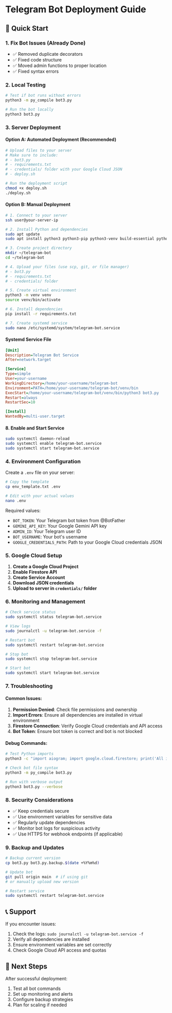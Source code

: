 # Telegram Bot Deployment Guide

## 🚀 Quick Start

### 1. Fix Bot Issues (Already Done)
- ✅ Removed duplicate decorators
- ✅ Fixed code structure
- ✅ Moved admin functions to proper location
- ✅ Fixed syntax errors

### 2. Local Testing
```bash
# Test if bot runs without errors
python3 -m py_compile bot3.py

# Run the bot locally
python3 bot3.py
```

### 3. Server Deployment

#### Option A: Automated Deployment (Recommended)
```bash
# Upload files to your server
# Make sure to include:
# - bot3.py
# - requirements.txt
# - credentials/ folder with your Google Cloud JSON
# - deploy.sh

# Run the deployment script
chmod +x deploy.sh
./deploy.sh
```

#### Option B: Manual Deployment
```bash
# 1. Connect to your server
ssh user@your-server-ip

# 2. Install Python and dependencies
sudo apt update
sudo apt install python3 python3-pip python3-venv build-essential python3-dev

# 3. Create project directory
mkdir ~/telegram-bot
cd ~/telegram-bot

# 4. Upload your files (use scp, git, or file manager)
# - bot3.py
# - requirements.txt
# - credentials/ folder

# 5. Create virtual environment
python3 -m venv venv
source venv/bin/activate

# 6. Install dependencies
pip install -r requirements.txt

# 7. Create systemd service
sudo nano /etc/systemd/system/telegram-bot.service
```

#### Systemd Service File
```ini
[Unit]
Description=Telegram Bot Service
After=network.target

[Service]
Type=simple
User=your-username
WorkingDirectory=/home/your-username/telegram-bot
Environment=PATH=/home/your-username/telegram-bot/venv/bin
ExecStart=/home/your-username/telegram-bot/venv/bin/python3 bot3.py
Restart=always
RestartSec=10

[Install]
WantedBy=multi-user.target
```

#### 8. Enable and Start Service
```bash
sudo systemctl daemon-reload
sudo systemctl enable telegram-bot.service
sudo systemctl start telegram-bot.service
```

### 4. Environment Configuration

Create a `.env` file on your server:
```bash
# Copy the template
cp env_template.txt .env

# Edit with your actual values
nano .env
```

Required values:
- `BOT_TOKEN`: Your Telegram bot token from @BotFather
- `GEMINI_API_KEY`: Your Google Gemini API key
- `ADMIN_ID`: Your Telegram user ID
- `BOT_USERNAME`: Your bot's username
- `GOOGLE_CREDENTIALS_PATH`: Path to your Google Cloud credentials JSON

### 5. Google Cloud Setup

1. **Create a Google Cloud Project**
2. **Enable Firestore API**
3. **Create Service Account**
4. **Download JSON credentials**
5. **Upload to server in `credentials/` folder**

### 6. Monitoring and Management

```bash
# Check service status
sudo systemctl status telegram-bot.service

# View logs
sudo journalctl -u telegram-bot.service -f

# Restart bot
sudo systemctl restart telegram-bot.service

# Stop bot
sudo systemctl stop telegram-bot.service

# Start bot
sudo systemctl start telegram-bot.service
```

### 7. Troubleshooting

#### Common Issues:
1. **Permission Denied**: Check file permissions and ownership
2. **Import Errors**: Ensure all dependencies are installed in virtual environment
3. **Firestore Connection**: Verify Google Cloud credentials and API access
4. **Bot Token**: Ensure bot token is correct and bot is not blocked

#### Debug Commands:
```bash
# Test Python imports
python3 -c "import aiogram; import google.cloud.firestore; print('All imports successful')"

# Check bot file syntax
python3 -m py_compile bot3.py

# Run with verbose output
python3 bot3.py --verbose
```

### 8. Security Considerations

- ✅ Keep credentials secure
- ✅ Use environment variables for sensitive data
- ✅ Regularly update dependencies
- ✅ Monitor bot logs for suspicious activity
- ✅ Use HTTPS for webhook endpoints (if applicable)

### 9. Backup and Updates

```bash
# Backup current version
cp bot3.py bot3.py.backup.$(date +%Y%m%d)

# Update bot
git pull origin main  # if using git
# or manually upload new version

# Restart service
sudo systemctl restart telegram-bot.service
```

## 📞 Support

If you encounter issues:
1. Check the logs: `sudo journalctl -u telegram-bot.service -f`
2. Verify all dependencies are installed
3. Ensure environment variables are set correctly
4. Check Google Cloud API access and quotas

## 🎯 Next Steps

After successful deployment:
1. Test all bot commands
2. Set up monitoring and alerts
3. Configure backup strategies
4. Plan for scaling if needed


